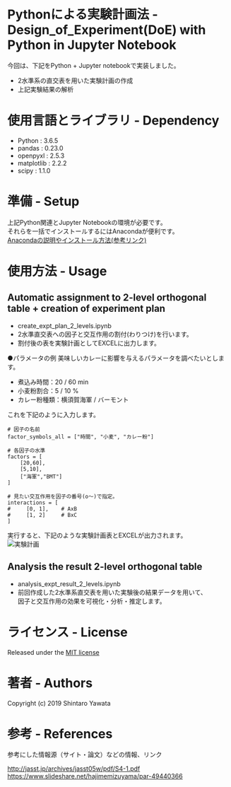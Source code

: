 # Pythonによる実験計画法 - Design_of_Experiment(DoE) with Python in Jupyter Notebook
今回は、下記をPython + Jupyter notebookで実装しました。
- 2水準系の直交表を用いた実験計画の作成
- 上記実験結果の解析


# 使用言語とライブラリ - Dependency
<!-- 使用言語とバージョン、必要なライブラリとそのバージョンを書く
Pythonならrequirements.txtを用意するのも良い -->
- Python  :  3.6.5
- pandas  :  0.23.0
- openpyxl  :  2.5.3
- matplotlib :  2.2.2
- scipy :  1.1.0

# 準備 - Setup
<!-- セットアップ方法を書く。用意するハードウェアとソフトウェアをセットアップするためのコマンドを記載する -->
上記Python関連とJupyter Notebookの環境が必要です。  
それらを一括でインストールするにはAnacondaが便利です。  
[Anacondaの説明やインストール方法(参考リンク)](https://knowledge.sakura.ad.jp/17235/ "Anaconda参考リンク")

# 使用方法 - Usage
<!-- 使い方。なるべく具体的に書く。サンプルも書く -->
## Automatic assignment to 2-level orthogonal table + creation of experiment plan
<!-- このソフトはどんなもので、何ができるのかを書く
合わせて、簡単なデモ（使用例）などスクリーンショットやGIFアニメで表示 -->
- create_expt_plan_2_levels.ipynb
- 2水準直交表への因子と交互作用の割付(わりつけ)を行います。
- 割付後の表を実験計画としてEXCELに出力します。 

●パラメータの例
美味しいカレーに影響を与えるパラメータを調べたいとします。
- 煮込み時間：20 / 60 min
- 小麦粉割合：5 / 10 %
- カレー粉種類：横須賀海軍 / バーモント  

これを下記のように入力します。  

```python3
# 因子の名前
factor_symbols_all = ["時間", "小麦", "カレー粉"]

# 各因子の水準
factors = [
    [20,60],
    [5,10],
    ["海軍","BMT"]
]

# 見たい交互作用を因子の番号(o～)で指定。
interactions = [
#     [0, 1],    # AxB
#     [1, 2]     # BxC
]
```
実行すると、下記のような実験計画表とEXCELが出力されます。  
![実験計画](https://github.com/pama80000/Design_of_Experiment/blob/master/sample-table.png)


## Analysis the result 2-level orthogonal table
<!-- このソフトはどんなもので、何ができるのかを書く
合わせて、簡単なデモ（使用例）などスクリーンショットやGIFアニメで表示 -->
- analysis_expt_result_2_levels.ipynb
- 前回作成した2水準系直交表を用いた実験後の結果データを用いて、  
因子と交互作用の効果を可視化・分析・推定します。 

# ライセンス - License
<!-- This software is released under the MIT License, see LICENSE. -->

Released under the [MIT license](https://opensource.org/licenses/mit-license.php "MIT Lisense")

# 著者 - Authors
<!-- 作者を明示する。特に、他者が作成したコードを利用する場合は、そのコードのライセンスに従った上で、リポジトリのそれぞれのコードのオリジナルの作者が誰か分かるように明示する（私はそれが良いと思い自主的にしています）。 -->
Copyright (c) 2019 Shintaro Yawata

# 参考 - References
参考にした情報源（サイト・論文）などの情報、リンク

http://jasst.jp/archives/jasst05w/pdf/S4-1.pdf  
https://www.slideshare.net/hajimemizuyama/par-49440366
